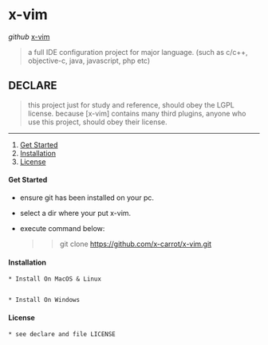 
   x-vim
===========

*github* [x-vim](https://github.com/x-carrot/x-vim.git)

> a full IDE configuration project for major language.
> (such as c/c++, objective-c, java, javascript, php etc)

  DECLARE
-----------

> this project just for study and reference, should obey the LGPL license.
> because [x-vim] contains many third plugins, anyone who use this project,
> should obey their license.


----------------------------------

1. [Get Started](#start)
2. [Installation](#install)
3. [License](#license)


#### Get Started ####

  + ensure git has been installed on your pc.
  + select a dir where your put x-vim. 
  + execute command below:

    >> git clone https://github.com/x-carrot/x-vim.git


#### Installation ####

    * Install On MacOS & Linux


    * Install On Windows


#### License ####

    * see declare and file LICENSE
